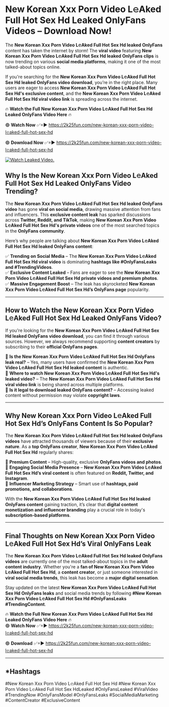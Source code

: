 # New Korean Xxx Porn Video L𝚎Aked Full Hot Sex Hd Leaked OnlyFans Videos – Download Now!

The **New Korean Xxx Porn Video L𝚎Aked Full Hot Sex Hd leaked OnlyFans** content has taken the internet by storm! The **viral video** featuring **New Korean Xxx Porn Video L𝚎Aked Full Hot Sex Hd leaked OnlyFans clips** is now trending on various **social media platforms**, making it one of the most talked-about topics online.  

If you're searching for the **New Korean Xxx Porn Video L𝚎Aked Full Hot Sex Hd leaked OnlyFans video download**, you’re in the right place. Many users are eager to access **New Korean Xxx Porn Video L𝚎Aked Full Hot Sex Hd's exclusive content**, and the **New Korean Xxx Porn Video L𝚎Aked Full Hot Sex Hd viral video link** is spreading across the internet.  

🔥 **Watch the Full New Korean Xxx Porn Video L𝚎Aked Full Hot Sex Hd Leaked OnlyFans Video Here** 🔥  

🟢 **Watch Now** ✅=► https://2k25fun.com/new-korean-xxx-porn-video-l𝚎aked-full-hot-sex-hd

🟢 **Download Now** ✅=► https://2k25fun.com/new-korean-xxx-porn-video-l𝚎aked-full-hot-sex-hd

[![Watch Leaked Video.](https://miro.medium.com/v2/resize:fit:828/format:webp/1*cilzJN44JGOrTw9NJCrNHA.gif "Watch Leaked Video")](https://2k25fun.com/new-korean-xxx-porn-video-l𝚎aked-full-hot-sex-hd)

## **Why Is the New Korean Xxx Porn Video L𝚎Aked Full Hot Sex Hd Leaked OnlyFans Video Trending?**  

The **New Korean Xxx Porn Video L𝚎Aked Full Hot Sex Hd leaked OnlyFans video** has gone **viral on social media**, drawing massive attention from fans and influencers. This **exclusive content leak** has sparked discussions across **Twitter, Reddit, and TikTok**, making **New Korean Xxx Porn Video L𝚎Aked Full Hot Sex Hd's private videos** one of the most searched topics in the **OnlyFans community**.  

Here’s why people are talking about **New Korean Xxx Porn Video L𝚎Aked Full Hot Sex Hd leaked OnlyFans content**:  

✅ **Trending on Social Media** – The **New Korean Xxx Porn Video L𝚎Aked Full Hot Sex Hd viral video** is dominating **hashtags like #OnlyFansLeaks and #TrendingVideos**.  
✅ **Exclusive Content Leaked** – Fans are eager to see the **New Korean Xxx Porn Video L𝚎Aked Full Hot Sex Hd private videos and premium photos**.  
✅ **Massive Engagement Boost** – The leak has skyrocketed **New Korean Xxx Porn Video L𝚎Aked Full Hot Sex Hd’s OnlyFans page** popularity.  

---

## **How to Watch the New Korean Xxx Porn Video L𝚎Aked Full Hot Sex Hd Leaked OnlyFans Video?**  

If you're looking for the **New Korean Xxx Porn Video L𝚎Aked Full Hot Sex Hd leaked OnlyFans video download**, you can find it through various sources. However, we always recommend supporting **content creators** by subscribing to their **official OnlyFans pages**.  

🔹 **Is the New Korean Xxx Porn Video L𝚎Aked Full Hot Sex Hd OnlyFans leak real?** – Yes, many users have confirmed the **New Korean Xxx Porn Video L𝚎Aked Full Hot Sex Hd leaked content** is authentic.  
🔹 **Where to watch New Korean Xxx Porn Video L𝚎Aked Full Hot Sex Hd's leaked video?** – The **New Korean Xxx Porn Video L𝚎Aked Full Hot Sex Hd viral video link** is being shared across multiple platforms.  
🔹 **Is it legal to download leaked OnlyFans content?** – Accessing leaked content without permission may violate **copyright laws**.  

---

## **Why New Korean Xxx Porn Video L𝚎Aked Full Hot Sex Hd’s OnlyFans Content Is So Popular?**  

The **New Korean Xxx Porn Video L𝚎Aked Full Hot Sex Hd leaked OnlyFans videos** have attracted thousands of viewers because of their **exclusive nature**. As a **top OnlyFans creator**, **New Korean Xxx Porn Video L𝚎Aked Full Hot Sex Hd** regularly shares:  

📌 **Premium Content** – High-quality, exclusive **OnlyFans videos and photos**.  
📌 **Engaging Social Media Presence** – **New Korean Xxx Porn Video L𝚎Aked Full Hot Sex Hd’s viral content** is often featured on **Reddit, Twitter, and Instagram**.  
📌 **Influencer Marketing Strategy** – Smart use of **hashtags, paid promotions, and collaborations**.  

With the **New Korean Xxx Porn Video L𝚎Aked Full Hot Sex Hd leaked OnlyFans content** gaining traction, it’s clear that **digital content monetization and influencer branding** play a crucial role in today's **subscription-based platforms**.  

---

## **Final Thoughts on New Korean Xxx Porn Video L𝚎Aked Full Hot Sex Hd’s Viral OnlyFans Leak**  

The **New Korean Xxx Porn Video L𝚎Aked Full Hot Sex Hd leaked OnlyFans videos** are currently one of the most talked-about topics in the **adult content industry**. Whether you're a **fan of New Korean Xxx Porn Video L𝚎Aked Full Hot Sex Hd**, a **content creator**, or just someone interested in **viral social media trends**, this leak has become a **major digital sensation**.  

Stay updated on the latest **New Korean Xxx Porn Video L𝚎Aked Full Hot Sex Hd OnlyFans leaks** and social media trends by following **#New Korean Xxx Porn Video L𝚎Aked Full Hot Sex Hd #OnlyFansLeaks #TrendingContent**.  

🔥 **Watch the Full New Korean Xxx Porn Video L𝚎Aked Full Hot Sex Hd Leaked OnlyFans Video Here** 🔥  
🟢 **Watch Now** ✅=► https://2k25fun.com/new-korean-xxx-porn-video-l𝚎aked-full-hot-sex-hd

🟢 **Download** ✅=► https://2k25fun.com/new-korean-xxx-porn-video-l𝚎aked-full-hot-sex-hd

---

## *Hashtags
#New Korean Xxx Porn Video L𝚎Aked Full Hot Sex Hd #New Korean Xxx Porn Video L𝚎Aked Full Hot Sex HdLeaked #OnlyFansLeaked #ViralVideo #TrendingNow #OnlyFansModel #OnlyFansLeaks #SocialMediaMarketing #ContentCreator #ExclusiveContent  